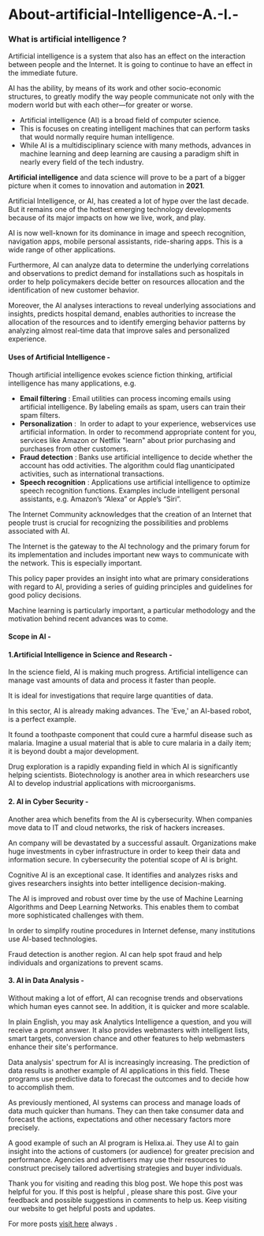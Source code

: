 # About-artificial-Intelligence-A.-I.-
<!-- wp:heading {"level":3} -->
<h3><strong>What is artificial intelligence ?</strong></h3>
<!-- /wp:heading -->

<!-- wp:paragraph -->
<p>Artificial intelligence is a system that also has an effect on the interaction between people and the Internet. It is going to continue to have an effect in the immediate future.</p>
<!-- /wp:paragraph -->

<!-- wp:paragraph -->
<p> AI has the ability, by means of its work and other socio-economic structures, to greatly modify the way people communicate not only with the modern world but with each other—for greater or worse.</p>
<!-- /wp:paragraph -->

<!-- wp:list -->
<ul><li>Artificial intelligence (AI) is a broad field of computer science.</li><li>This is focuses on creating intelligent machines that can perform tasks that would normally require human intelligence.</li><li>While AI is a multidisciplinary science with many methods, advances in machine learning and deep learning are causing a paradigm shift in nearly every field of the tech industry.</li></ul>
<!-- /wp:list -->

<!-- wp:paragraph -->
<p><strong>Artificial intelligence</strong>&nbsp;and data science will prove to be a part of a bigger picture when it comes to innovation and automation in&nbsp;<strong>2021</strong>.&nbsp;</p>
<!-- /wp:paragraph -->

<!-- wp:paragraph -->
<p>Artificial Intelligence, or AI, has created a lot of hype over the last decade. But it remains one of the hottest emerging technology developments because of its major impacts on how we live, work, and play.</p>
<!-- /wp:paragraph -->

<!-- wp:paragraph -->
<p> AI is now well-known for its dominance in image and speech recognition, navigation apps, mobile personal assistants, ride-sharing apps. This is a wide range of other applications.</p>
<!-- /wp:paragraph -->

<!-- wp:paragraph -->
<p>Furthermore, AI can analyze data to determine the underlying correlations and observations to predict demand for installations such as hospitals in order to help policymakers decide better on resources allocation and the identification of new customer behavior.</p>
<!-- /wp:paragraph -->

<!-- wp:paragraph -->
<p>Moreover, the AI analyses interactions to reveal underlying associations and insights, predicts hospital demand, enables authorities to increase the allocation of the resources and to identify emerging behavior patterns by analyzing almost real-time data that improve sales and personalized experience.</p>
<!-- /wp:paragraph -->

<!-- wp:heading {"level":4} -->
<h4><strong>Uses of Artificial Intelligence -</strong></h4>
<!-- /wp:heading -->

<!-- wp:paragraph -->
<p>Though artificial intelligence evokes science fiction thinking, artificial intelligence has many applications, e.g.</p>
<!-- /wp:paragraph -->

<!-- wp:list -->
<ul><li><strong>Email filtering</strong> : Email utilities can process incoming emails using artificial intelligence. By labeling emails as spam, users can train their spam filters.</li><li><strong>Personalization</strong> :&nbsp; In order to adapt to your experience, webservices use artificial information. In order to recommend appropriate content for you, services like Amazon or Netflix "learn" about prior purchasing and purchases from other customers.</li><li><strong>Fraud detection</strong> :&nbsp;Banks use artificial intelligence to decide whether the account has odd activities. The algorithm could flag unanticipated activities, such as international transactions.</li><li><strong>Speech recognition</strong> : Applications use artificial intelligence to optimize speech recognition functions. Examples include intelligent personal assistants, e.g. Amazon’s “Alexa” or Apple’s “Siri”.</li></ul>
<!-- /wp:list -->

<!-- wp:paragraph -->
<p>The Internet Community acknowledges that the creation of an Internet that people trust is crucial for recognizing the possibilities and problems associated with AI. </p>
<!-- /wp:paragraph -->

<!-- wp:paragraph -->
<p>The Internet is the gateway to the AI technology and the primary forum for its implementation and includes important new ways to communicate with the network. This is especially important. </p>
<!-- /wp:paragraph -->

<!-- wp:paragraph -->
<p>This policy paper provides an insight into what are primary considerations with regard to AI, providing a series of guiding principles and guidelines for good policy decisions. </p>
<!-- /wp:paragraph -->

<!-- wp:paragraph -->
<p>Machine learning is particularly important, a particular methodology and the motivation behind recent advances was to come.</p>
<!-- /wp:paragraph -->

<!-- wp:heading {"level":4} -->
<h4><strong>Scope in AI </strong>-</h4>
<!-- /wp:heading -->

<!-- wp:heading {"level":4} -->
<h4>1.Artificial Intelligence in Science and Research - </h4>
<!-- /wp:heading -->

<!-- wp:paragraph -->
<p>In the science field, AI is making much progress. Artificial intelligence can manage vast amounts of data and process it faster than people.</p>
<!-- /wp:paragraph -->

<!-- wp:paragraph -->
<p> It is ideal for investigations that require large quantities of data.</p>
<!-- /wp:paragraph -->

<!-- wp:paragraph -->
<p>In this sector, AI is already making advances. The 'Eve,' an AI-based robot, is a perfect example. </p>
<!-- /wp:paragraph -->

<!-- wp:paragraph -->
<p>It found a toothpaste component that could cure a harmful disease such as malaria. Imagine a usual material that is able to cure malaria in a daily item; it is beyond doubt a major development.</p>
<!-- /wp:paragraph -->

<!-- wp:paragraph -->
<p>Drug exploration is a rapidly expanding field in which AI is significantly helping scientists. Biotechnology is another area in which researchers use AI to develop industrial applications with microorganisms. </p>
<!-- /wp:paragraph -->

<!-- wp:heading {"level":4} -->
<h4>2. AI in Cyber Security -  </h4>
<!-- /wp:heading -->

<!-- wp:paragraph -->
<p>Another area which benefits from the AI is cybersecurity. When companies move data to IT and cloud networks, the risk of hackers increases.</p>
<!-- /wp:paragraph -->

<!-- wp:paragraph -->
<p>An company will be devastated by a successful assault. Organizations make huge investments in cyber infrastructure in order to keep their data and information secure. In cybersecurity the potential scope of AI is bright.</p>
<!-- /wp:paragraph -->

<!-- wp:paragraph -->
<p>Cognitive AI is an exceptional case. It identifies and analyzes risks and gives researchers insights into better intelligence decision-making. </p>
<!-- /wp:paragraph -->

<!-- wp:paragraph -->
<p>The AI is improved and robust over time by the use of Machine Learning Algorithms and Deep Learning Networks. This enables them to combat more sophisticated challenges with them.</p>
<!-- /wp:paragraph -->

<!-- wp:paragraph -->
<p>In order to simplify routine procedures in Internet defense, many institutions use AI-based technologies.</p>
<!-- /wp:paragraph -->

<!-- wp:paragraph -->
<p>Fraud detection is another region. AI can help spot fraud and help individuals and organizations to prevent scams.</p>
<!-- /wp:paragraph -->

<!-- wp:heading {"level":4} -->
<h4>3. AI in Data Analysis -</h4>
<!-- /wp:heading -->

<!-- wp:paragraph -->
<p>Without making a lot of effort, AI can recognise trends and observations which human eyes cannot see. In addition, it is quicker and more scalable.</p>
<!-- /wp:paragraph -->

<!-- wp:paragraph -->
<p>In plain English, you may ask Analytics Intelligence a question, and you will receive a prompt answer. It also provides webmasters with intelligent lists, smart targets, conversion chance and other features to help webmasters enhance their site's performance.</p>
<!-- /wp:paragraph -->

<!-- wp:paragraph -->
<p>Data analysis' spectrum for AI is increasingly increasing. The prediction of data results is another example of AI applications in this field. These programs use predictive data to forecast the outcomes and to decide how to accomplish them.</p>
<!-- /wp:paragraph -->

<!-- wp:paragraph -->
<p>As previously mentioned, AI systems can process and manage loads of data much quicker than humans. They can then take consumer data and forecast the actions, expectations and other necessary factors more precisely. </p>
<!-- /wp:paragraph -->

<!-- wp:paragraph -->
<p>A good example of such an AI program is Helixa.ai. They use AI to gain insight into the actions of customers (or audience) for greater precision and performance. Agencies and advertisers may use their resources to construct precisely tailored advertising strategies and buyer individuals.</p>
<!-- /wp:paragraph -->

<!-- wp:paragraph -->
<p>Thank you for visiting and reading this blog post. We hope this post was helpful for you. If this post is helpful , please share this post. Give your feedback and possible suggestions in comments to help us. Keep visiting our website to get helpful posts and updates.</p>
<!-- /wp:paragraph -->

<!-- wp:paragraph -->
<p>For more posts <a href="http://pcbloggers.com/what-is-artificial-intelligence-scope-in-artificial-intelligence/">visit here</a> always .</p> 
